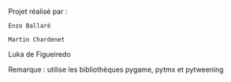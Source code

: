 Projet réalisé par :

	Enzo Ballaré
	
	Martin Chardenet
  
  Luka de Figueiredo
	
  
Remarque : utilise les bibliothèques pygame, pytmx et pytweening
